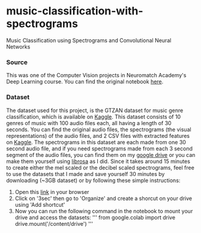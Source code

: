 # music-classification-with-spectrograms
Music Classification using Spectrograms and Convolutional Neural Networks

### Source
This was one of the Computer Vision projects in Neuromatch Academy's Deep Learning course. You can find the original notebook [here](https://deeplearning.neuromatch.io/projects/ComputerVision/spectrogram_analysis.html).

### Dataset
The dataset used for this project, is the GTZAN dataset for music genre classification, which is available on [Kaggle](https://www.kaggle.com/datasets/andradaolteanu/gtzan-dataset-music-genre-classification). This dataset consists of 10 genres of music with 100 audio files each, all having a length of 30 seconds. You can find the original audio files, the spectrograms (the visual representations) of the audio files, and 2 CSV files with extracted features on [Kaggle](https://www.kaggle.com/datasets/andradaolteanu/gtzan-dataset-music-genre-classification). The spectrograms in this dataset are each made from one 30 second audio file, and if you need spectrograms made from each 3 second segment of the audio files, you can find them on my [google drive](https://drive.google.com/drive/folders/1tXOtfsoOn88uaKZIomjtZFC3mtx4qo0d) or you can make them yourself using [librosa](https://librosa.org/) as I did. Since it takes around 15 minutes to create either the mel scaled or the decibel scaled spectrograms, feel free to use the datasets that I made and save yourself 30 minutes by downloading (~3GB dataset) or by following these simple instructions:
1. Open this [link](https://drive.google.com/drive/folders/1tXOtfsoOn88uaKZIomjtZFC3mtx4qo0d) in your browser
2. Click on '3sec' then go to 'Organize' and create a shorcut on your drive using 'Add shortcut'
3. Now you can run the following command in the notebook to mount your drive and access the datasets:
   '''
   from google.colab import drive
   drive.mount('/content/drive')
   '''
   


